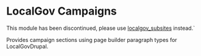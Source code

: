# LocalGov Campaigns

This module has been discontinued, please use [localgov_subsites](https://github.com/localgovdrupal/localgov_subsites) instead.`

Provides campaign sections using page builder paragraph types for LocalGovDrupal.
